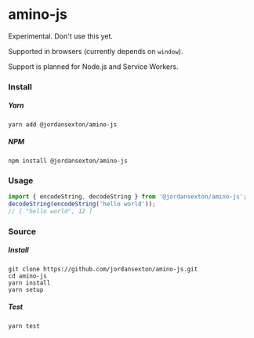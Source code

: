 # amino-js

Experimental. Don't use this yet.

Supported in browsers (currently depends on `window`).

Support is planned for Node.js and Service Workers.

### Install

##### Yarn
```shell
yarn add @jordansexton/amino-js
```

##### NPM
```shell
npm install @jordansexton/amino-js
```

### Usage

```js
import { encodeString, decodeString } from '@jordansexton/amino-js';
decodeString(encodeString('hello world'));
// [ "hello world", 12 ]
```

### Source

##### Install

```shell
git clone https://github.com/jordansexton/amino-js.git
cd amino-js
yarn install
yarn setup
```

##### Test

```shell
yarn test
```
